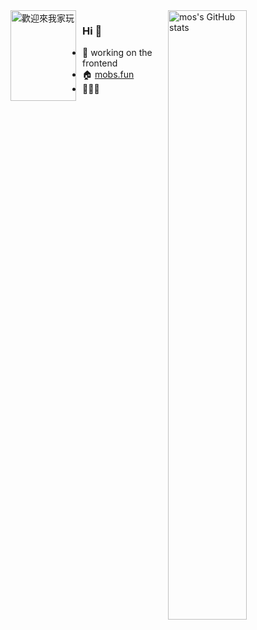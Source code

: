 <img align="right" alt="mos's GitHub stats"  width="50%" src="https://github-readme-stats.vercel.app/api?username=Akiyamaminami&theme=vue&show_icons=true&count_private=true&hide=stars">
<img align="left" alt="歡迎來我家玩" width="105px" height="145px" style="margin-right:10px"src="https://s2.loli.net/2022/06/26/a2t7fEPJbpTkVwY.png">

### Hi 🛫
- 🔨 working on the frontend
- 🏠 [mobs.fun](https://mobs.fun)
- 👻👻👻

